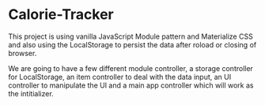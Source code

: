 # Calorie-Tracker

This project is using vanilla JavaScript Module pattern and Materialize CSS and also using the LocalStorage to persist the data after roload or closing of browser. 

We are going to have a few different module controller, a storage controller for LocalStorage, an item controller to deal with the data input, an UI controller to manipulate the UI and a main app controller which will work as the intitializer. 
